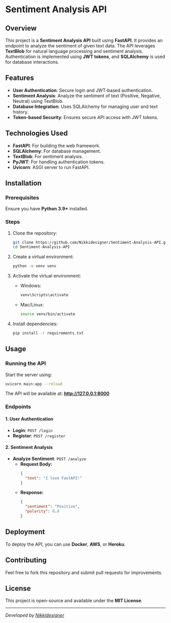 # Sentiment Analysis API

## Overview
This project is a **Sentiment Analysis API** built using **FastAPI**. It provides an endpoint to analyze the sentiment of given text data. The API leverages **TextBlob** for natural language processing and sentiment analysis. Authentication is implemented using **JWT tokens**, and **SQLAlchemy** is used for database interactions.

## Features
- **User Authentication**: Secure login and JWT-based authentication.
- **Sentiment Analysis**: Analyze the sentiment of text (Positive, Negative, Neutral) using TextBlob.
- **Database Integration**: Uses SQLAlchemy for managing user and text history.
- **Token-based Security**: Ensures secure API access with JWT tokens.

## Technologies Used
- **FastAPI**: For building the web framework.
- **SQLAlchemy**: For database management.
- **TextBlob**: For sentiment analysis.
- **PyJWT**: For handling authentication tokens.
- **Uvicorn**: ASGI server to run FastAPI.

## Installation
### Prerequisites
Ensure you have **Python 3.9+** installed.

### Steps
1. Clone the repository:
   ```sh
   git clone https://github.com/Nikkidesigner/Sentiment-Analysis-API.git
   cd Sentiment-Analysis-API
   ```

2. Create a virtual environment:
   ```sh
   python -m venv venv
   ```

3. Activate the virtual environment:
   - Windows:
     ```sh
     venv\Scripts\activate
     ```
   - Mac/Linux:
     ```sh
     source venv/bin/activate
     ```

4. Install dependencies:
   ```sh
   pip install -r requirements.txt
   ```

## Usage
### Running the API
Start the server using:
```sh
uvicorn main:app --reload
```
The API will be available at: **http://127.0.0.1:8000**

### Endpoints
#### 1. **User Authentication**
- **Login**: `POST /login`
- **Register**: `POST /register`

#### 2. **Sentiment Analysis**
- **Analyze Sentiment**: `POST /analyze`
  - **Request Body:**
    ```json
    {
      "text": "I love FastAPI!"
    }
    ```
  - **Response:**
    ```json
    {
      "sentiment": "Positive",
      "polarity": 0.9
    }
    ```

## Deployment
To deploy the API, you can use **Docker**, **AWS**, or **Heroku**.

## Contributing
Feel free to fork this repository and submit pull requests for improvements.

## License
This project is open-source and available under the **MIT License**.

---
_Developed by [Nikkidesigner](https://github.com/Nikkidesigner)_

